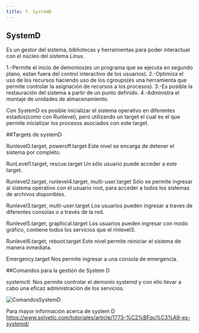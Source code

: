 ```yaml
---
title: 7- SystemD 
---
```

## SystemD

Es un gestor del sistema, bibliotecas y herramientas para poder interactuar con el núcleo del sistema Linux. 

1.-Permite el inicio de demonios(es un programa que se ejecuta en segundo plano, estan fuera del control interactivo de los usuarios).
2.-Optimiza el uso de los recursos haciendo uso de los cgroups(es una herramienta que permite controlar la asignación de recursos a los procesos).
3.-Es posible la restauración del sistema a partir de un punto definido. 
4.-Administra el montaje de unidades de almacenamiento. 


Con SystemD es posible inicializar el sistema operativo en diferentes estados(como con Runlevel), pero utilizando un target el cual es el que permite inicializar los procesos asociados con este target. 

##Targets de systemD


Runlevel0.target, poweroff.target
Este nivel se encarga de detener el sistema por completo. 

RunLevel1.target, rescue.target
Un sólo usuario puede acceder a este target. 

Runlevel2.target, runlevel4.target, multi-user.target
Sólo se permite ingresar al sistema operativo con el usuario root, para acceder a todos los sistemas de archivos disponibles. 

Runlevel3.target, multi-user.target
Los usuarios pueden ingresar a traves de diferentes consolas o a través de la red. 

Runlevel5.target, graphical.target
Los usuarios pueden ingresar con modo gráfico, contiene todos los servicios que el rinlevel3. 

Runlevel6.target, reboot.target
Este nivel permite reiniciar el sistema de manera inmediata. 

Emergency.target 
Nos permite ingresar a una consola de emergencia. 


##Comandos para la gestión de System D 

systemctl: Nos permite controlar el demonio systemd y con ello llevar a cabo una eficaz administración de los servicios.


![ComandosSystemD](https://nebul4ck.files.wordpress.com/2015/01/systemctl.png)



Para mayor información acerca de system D https://www.solvetic.com/tutoriales/article/1773-%C2%BFqu%C3%A9-es-systemd/